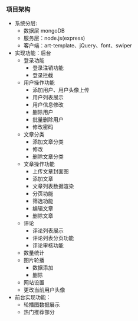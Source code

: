 ### 项目架构 
- 系统分层: 
    - 数据层 mongoDB
    - 服务层：node.js(express)
    - 客户端：art-template、jQuery、font、swiper
- 实现功能：后台
    - 登录功能
        - 登录注销功能
        - 登录拦截
    - 用户操作功能
        - 添加用户、用户头像上传
        - 用户列表展示
        - 用户信息修改
        - 删除用户
        - 批量删除用户
        - 修改密码
    - 文章分类
        - 添加文章分类
        - 修改
        - 删除文章分类
    - 文章操作功能
        - 上传文章封面图
        - 添加文章
        - 文章列表数据渲染
        - 分页功能
        - 筛选功能
        - 编辑文章
        - 删除文章
    - 评论
        - 评论列表展示
        - 评论列表分页功能
        - 评论审核功能
    - 数量统计
    - 图片轮播
        - 数据添加
        - 删除
    - 网站设置
    - 更改当前用户头像
- 前台实现功能：
    - 轮播图数据展示
    - 热门推荐部分